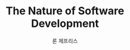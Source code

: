 ---
layout: book
title: The Nature of Software Development 
slug: the nature of software development
author: 론 제프리스 
category: dev-book
bookCoverUrl: http://image.kyobobook.co.kr/images/book/large/650/l9788968484650.jpg
onReading: true
chapters: []
---